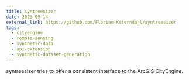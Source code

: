 ```yaml
---
title: syntreesizer
date: 2023-09-14
external_link: https://github.com/Florian-Katerndahl/syntreesizer
tags:
  - cityengine
  - remote-sensing
  - synthetic-data
  - api-extension
  - synthetic-dataset-generation
---
```


syntreesizer tries to offer a consistent interface to the ArcGIS CityEngine.
